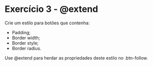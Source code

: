 # Exercício 3 - @extend

Crie um estilo para botões que contenha:
- Padding;
- Border width;
- Border style;
- Border radius.

Use @extend para herdar as propriedades deste estilo no .btn-follow.
